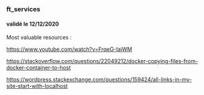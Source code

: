 ### ft_services 
#### validé le 12/12/2020




Most valuable resources :

https://www.youtube.com/watch?v=FrqeG-IajWM

https://stackoverflow.com/questions/22049212/docker-copying-files-from-docker-container-to-host

https://wordpress.stackexchange.com/questions/159424/all-links-in-my-site-start-with-localhost
